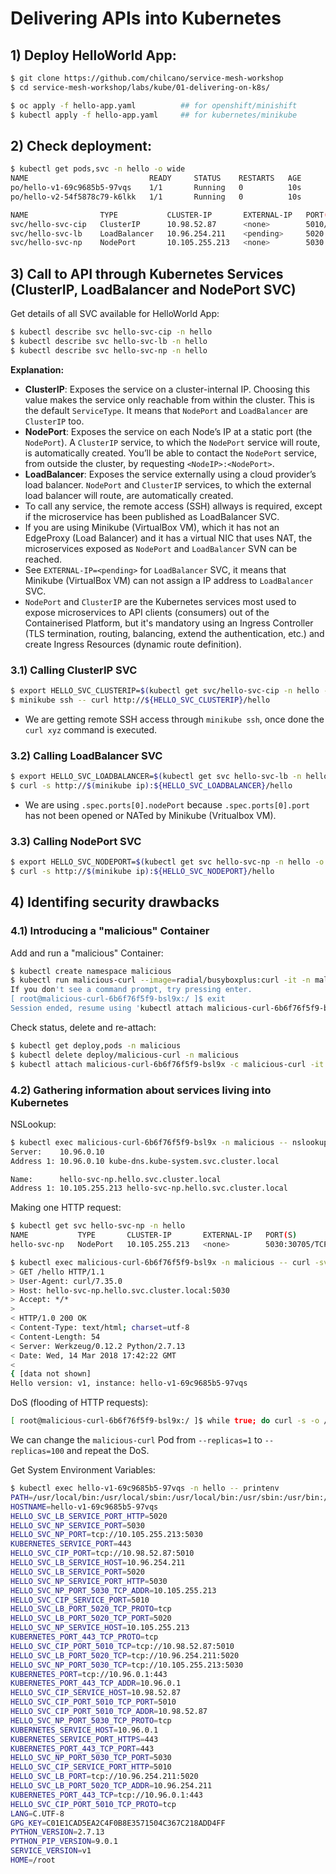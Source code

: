 # Delivering APIs into Kubernetes

## 1) Deploy HelloWorld App:

```bash
$ git clone https://github.com/chilcano/service-mesh-workshop
$ cd service-mesh-workshop/labs/kube/01-delivering-on-k8s/

$ oc apply -f hello-app.yaml          ## for openshift/minishift
$ kubectl apply -f hello-app.yaml     ## for kubernetes/minikube
```

## 2) Check deployment:

```bash
$ kubectl get pods,svc -n hello -o wide
NAME                           READY     STATUS    RESTARTS   AGE       IP            NODE
po/hello-v1-69c9685b5-97vqs    1/1       Running   0          10s       172.17.0.3    kube0
po/hello-v2-54f5878c79-k6lkk   1/1       Running   0          10s       172.17.0.15   kube0

NAME                TYPE           CLUSTER-IP       EXTERNAL-IP   PORT(S)          AGE       SELECTOR
svc/hello-svc-cip   ClusterIP      10.98.52.87      <none>        5010/TCP         10s       app=hello
svc/hello-svc-lb    LoadBalancer   10.96.254.211    <pending>     5020:32537/TCP   10s       app=hello
svc/hello-svc-np    NodePort       10.105.255.213   <none>        5030:30705/TCP   10s       app=hello
```

## 3) Call to API through Kubernetes Services (ClusterIP, LoadBalancer and NodePort SVC)

Get details of all SVC available for HelloWorld App:
```bash
$ kubectl describe svc hello-svc-cip -n hello
$ kubectl describe svc hello-svc-lb -n hello
$ kubectl describe svc hello-svc-np -n hello
```

__Explanation:__

* __ClusterIP__: Exposes the service on a cluster-internal IP. Choosing this value makes the service only reachable from within the cluster. This is the default `ServiceType`. It means that `NodePort` and `LoadBalancer` are `ClusterIP` too.
* __NodePort__: Exposes the service on each Node’s IP at a static port (the `NodePort`). A `ClusterIP` service, to which the `NodePort` service will route, is automatically created. You’ll be able to contact the `NodePort` service, from outside the cluster, by requesting `<NodeIP>:<NodePort>`.
* __LoadBalancer__: Exposes the service externally using a cloud provider’s load balancer. `NodePort` and `ClusterIP` services, to which the external load balancer will route, are automatically created.
* To call any service, the remote access (SSH) allways is required, except if the microservice has been published as LoadBalancer SVC.
* If you are using Minikube (VirtualBox VM), which it has not an EdgeProxy (Load Balancer) and it has a virtual NIC that uses NAT, the microservices exposed as `NodePort` and `LoadBalancer` SVN can be reached.
* See `EXTERNAL-IP=<pending>` for `LoadBalancer` SVC, it means that Minikube (VirtualBox VM) can not assign a IP address to `LoadBalancer` SVC.
* `NodePort` and `ClusterIP` are the Kubernetes services most used to expose microservices to API clients (consumers) out of the Containerised Platform, but it's mandatory using an Ingress Controller (TLS termination, routing, balancing, extend the authentication, etc.) and create Ingress Resources (dynamic route definition).

### 3.1) Calling ClusterIP SVC

```bash
$ export HELLO_SVC_CLUSTERIP=$(kubectl get svc/hello-svc-cip -n hello -o jsonpath='{.spec.clusterIP}'):$(kubectl get svc/hello-svc-cip -n hello -o jsonpath='{.spec.ports[0].port}')
$ minikube ssh -- curl http://${HELLO_SVC_CLUSTERIP}/hello
```

* We are getting remote SSH access through `minikube ssh`, once done the `curl xyz` command is executed.

### 3.2) Calling LoadBalancer SVC

```bash
$ export HELLO_SVC_LOADBALANCER=$(kubectl get svc hello-svc-lb -n hello -o jsonpath='{.spec.ports[0].nodePort}')
$ curl -s http://$(minikube ip):${HELLO_SVC_LOADBALANCER}/hello
```

* We are using `.spec.ports[0].nodePort` because `.spec.ports[0].port` has not been opened or NATed by Minikube (Vritualbox VM).

### 3.3) Calling NodePort SVC

```bash
$ export HELLO_SVC_NODEPORT=$(kubectl get svc hello-svc-np -n hello -o jsonpath='{.spec.ports[0].nodePort}')
$ curl -s http://$(minikube ip):${HELLO_SVC_NODEPORT}/hello
```
## 4) Identifing security drawbacks

### 4.1) Introducing a "malicious" Container

Add and run a "malicious" Container:
```bash
$ kubectl create namespace malicious
$ kubectl run malicious-curl --image=radial/busyboxplus:curl -it -n malicious --replicas=1
If you don't see a command prompt, try pressing enter.
[ root@malicious-curl-6b6f76f5f9-bsl9x:/ ]$ exit
Session ended, resume using 'kubectl attach malicious-curl-6b6f76f5f9-bsl9x -c malicious-curl -i -t' command when the pod is running
```

Check status, delete and re-attach:
```bash
$ kubectl get deploy,pods -n malicious
$ kubectl delete deploy/malicious-curl -n malicious
$ kubectl attach malicious-curl-6b6f76f5f9-bsl9x -c malicious-curl -it -n malicious
```

### 4.2) Gathering information about services living into Kubernetes

NSLookup:
```bash
$ kubectl exec malicious-curl-6b6f76f5f9-bsl9x -n malicious -- nslookup hello-svc-np.hello.svc.cluster.local
Server:    10.96.0.10
Address 1: 10.96.0.10 kube-dns.kube-system.svc.cluster.local

Name:      hello-svc-np.hello.svc.cluster.local
Address 1: 10.105.255.213 hello-svc-np.hello.svc.cluster.local
```

Making one HTTP request:
```bash
$ kubectl get svc hello-svc-np -n hello
NAME           TYPE       CLUSTER-IP       EXTERNAL-IP   PORT(S)          AGE
hello-svc-np   NodePort   10.105.255.213   <none>        5030:30705/TCP   8h

$ kubectl exec malicious-curl-6b6f76f5f9-bsl9x -n malicious -- curl -sv hello-svc-np.hello.svc.cluster.local:5030/hello
> GET /hello HTTP/1.1
> User-Agent: curl/7.35.0
> Host: hello-svc-np.hello.svc.cluster.local:5030
> Accept: */*
>
< HTTP/1.0 200 OK
< Content-Type: text/html; charset=utf-8
< Content-Length: 54
< Server: Werkzeug/0.12.2 Python/2.7.13
< Date: Wed, 14 Mar 2018 17:42:22 GMT
<
{ [data not shown]
Hello version: v1, instance: hello-v1-69c9685b5-97vqs
```

DoS (flooding of HTTP requests):
```bash
[ root@malicious-curl-6b6f76f5f9-bsl9x:/ ]$ while true; do curl -s -o /dev/null http://hello-svc-np.hello.svc.cluster.local:5030/hello; done
```
We can change the `malicious-curl` Pod from `--replicas=1` to `--replicas=100` and repeat the DoS.


Get System Environment Variables:
```bash
$ kubectl exec hello-v1-69c9685b5-97vqs -n hello -- printenv
PATH=/usr/local/bin:/usr/local/sbin:/usr/local/bin:/usr/sbin:/usr/bin:/sbin:/bin
HOSTNAME=hello-v1-69c9685b5-97vqs
HELLO_SVC_LB_SERVICE_PORT_HTTP=5020
HELLO_SVC_NP_SERVICE_PORT=5030
HELLO_SVC_NP_PORT=tcp://10.105.255.213:5030
KUBERNETES_SERVICE_PORT=443
HELLO_SVC_CIP_PORT=tcp://10.98.52.87:5010
HELLO_SVC_LB_SERVICE_HOST=10.96.254.211
HELLO_SVC_LB_SERVICE_PORT=5020
HELLO_SVC_NP_SERVICE_PORT_HTTP=5030
HELLO_SVC_NP_PORT_5030_TCP_ADDR=10.105.255.213
HELLO_SVC_CIP_SERVICE_PORT=5010
HELLO_SVC_LB_PORT_5020_TCP_PROTO=tcp
HELLO_SVC_LB_PORT_5020_TCP_PORT=5020
HELLO_SVC_NP_SERVICE_HOST=10.105.255.213
KUBERNETES_PORT_443_TCP_PROTO=tcp
HELLO_SVC_CIP_PORT_5010_TCP=tcp://10.98.52.87:5010
HELLO_SVC_LB_PORT_5020_TCP=tcp://10.96.254.211:5020
HELLO_SVC_NP_PORT_5030_TCP=tcp://10.105.255.213:5030
KUBERNETES_PORT=tcp://10.96.0.1:443
KUBERNETES_PORT_443_TCP_ADDR=10.96.0.1
HELLO_SVC_CIP_SERVICE_HOST=10.98.52.87
HELLO_SVC_CIP_PORT_5010_TCP_PORT=5010
HELLO_SVC_CIP_PORT_5010_TCP_ADDR=10.98.52.87
HELLO_SVC_NP_PORT_5030_TCP_PROTO=tcp
KUBERNETES_SERVICE_HOST=10.96.0.1
KUBERNETES_SERVICE_PORT_HTTPS=443
KUBERNETES_PORT_443_TCP_PORT=443
HELLO_SVC_NP_PORT_5030_TCP_PORT=5030
HELLO_SVC_CIP_SERVICE_PORT_HTTP=5010
HELLO_SVC_LB_PORT=tcp://10.96.254.211:5020
HELLO_SVC_LB_PORT_5020_TCP_ADDR=10.96.254.211
KUBERNETES_PORT_443_TCP=tcp://10.96.0.1:443
HELLO_SVC_CIP_PORT_5010_TCP_PROTO=tcp
LANG=C.UTF-8
GPG_KEY=C01E1CAD5EA2C4F0B8E3571504C367C218ADD4FF
PYTHON_VERSION=2.7.13
PYTHON_PIP_VERSION=9.0.1
SERVICE_VERSION=v1
HOME=/root
```
